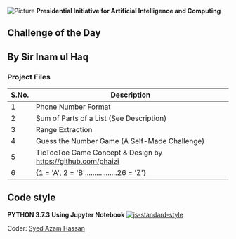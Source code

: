 ![Picture](https://i.ibb.co/jH9TFG5/Logo-PIAIC-fb7de414.png)
**Presidential Initiative for Artificial Intelligence and Computing**

## **Challenge of the Day**
## **By Sir Inam ul Haq**

### Project Files

| S.No. | Description |
| ----- | ----------- |
| 1 | Phone Number Format |
| 2 | Sum of Parts of a List (See Description) |
| 3 | Range Extraction |
| 4 | Guess the Number Game (A Self-Made Challenge) |
| 5 | TicTocToe Game Concept & Design by https://github.com/phaizi |
| 6 | {1 = 'A', 2 = 'B'.................26 = 'Z'} |


## Code style
**PYTHON 3.7.3**
**Using Jupyter Notebook**
[![js-standard-style](https://img.shields.io/pypi/pyversions/Django.svg?style=flat)](https://github.com/python)

Coder: [Syed Azam Hassan](https://github.com/Syed-Azam)
